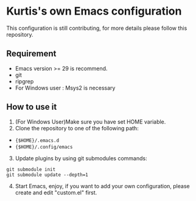 # Kurtis's own Emacs configuration

This configuration is still contributing, for more details please follow this repository.

## Requirement

- Emacs version >= 29 is recommend.
- git
- ripgrep
- For Windows user : Msys2 is necessary

## How to use it

1. (For Windows User)Make sure you have set HOME variable.
2. Clone the repository to one of the following path: 

- `{$HOME}/.emacs.d`
- `{$HOME}/.config/emacs`

3. Update plugins by using git submodules commands:
```shell
git submodule init
git submodule update --depth=1
```

4. Start Emacs, enjoy, if you want to add your own configuration, please create and edit "custom.el" first.